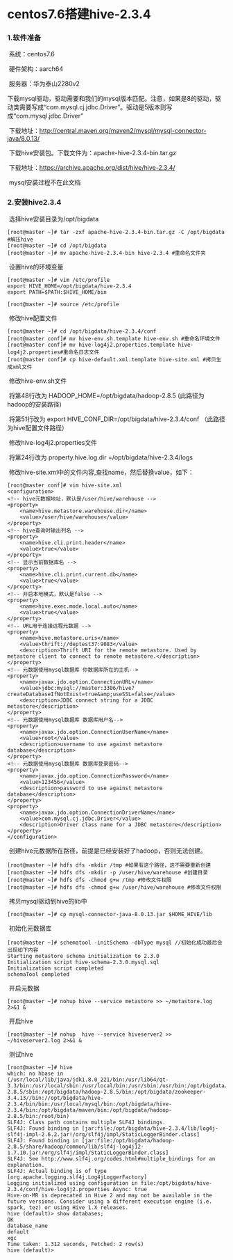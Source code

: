 # **centos7.6搭建hive-2.3.4**

### 1.软件准备

​	系统：centos7.6

​	硬件架构：aarch64

​	服务器：华为泰山2280v2

​	下载mysql驱动，驱动需要和我们的mysql版本匹配。注意，如果是8的驱动，驱动类需要写成“com.mysql.cj.jdbc.Driver”。驱动是5版本则写成“com.mysql.jdbc.Driver”

​	下载地址：http://central.maven.org/maven2/mysql/mysql-connector-java/8.0.13/

​	下载hive安装包。下载文件为：apache-hive-2.3.4-bin.tar.gz    

​	下载地址：https://archive.apache.org/dist/hive/hive-2.3.4/

​	mysql安装过程不在此文档

### 2.安装hive2.3.4

​	选择hive安装目录为/opt/bigdata

```
[root@master ~]# tar -zxf apache-hive-2.3.4-bin.tar.gz -C /opt/bigdata #解压hive
[root@master ~]# cd /opt/bigdata
[root@master ~]# mv apache-hive-2.3.4-bin hive-2.3.4 #重命名文件夹
```

​	设置hive的环境变量

```
[root@master ~]# vim /etc/profile
export HIVE_HOME=/opt/bigdata/hive-2.3.4
export PATH=$PATH:$HIVE_HOME/bin

[root@master ~]# source /etc/profile
```

​	修改hive配置文件

```
[root@master ~]# cd /opt/bigdata/hive-2.3.4/conf
[root@master conf]# mv hive-env.sh.template hive-env.sh #重命名环境文件
[root@master conf]# mv hive-log4j2.properties.template hive-log4j2.properties#重命名日志文件
[root@master conf]# cp hive-default.xml.template hive-site.xml #拷贝生成xml文件
```

​	修改hive-env.sh文件

​	将第48行改为 HADOOP_HOME=/opt/bigdata/hadoop-2.8.5           (此路径为hadoop的安装路径)

​	将第51行改为 export HIVE_CONF_DIR=/opt/bigdata/hive-2.3.4/conf       （此路径为hive配置文件路径）

​	修改hive-log4j2.properties文件

​	将第24行改为 property.hive.log.dir =/opt/bigdata/hive-2.3.4/logs

​	修改hive-site.xml中的文件内容,查找name，然后替换value，如下：

```
[root@master conf]# vim hive-site.xml
<configuration>
<!-- hive元数据地址，默认是/user/hive/warehouse -->
<property>
	<name>hive.metastore.warehouse.dir</name>
	<value>/user/hive/warehouse</value>
</property>
<!-- hive查询时输出列名 -->
<property>
	<name>hive.cli.print.header</name>
	<value>true</value>
</property>
<!-- 显示当前数据库名 -->
<property>
	<name>hive.cli.print.current.db</name>
	<value>true</value>
</property>
<!-- 开启本地模式，默认是false -->
<property>
	<name>hive.exec.mode.local.auto</name>
	<value>true</value>
</property>
<!-- URL用于连接远程元数据 -->
<property>
	<name>hive.metastore.uris</name>
	<value>thrift://deptest37:9083</value>
	<description>Thrift URI for the remote metastore. Used by metastore client to connect to remote metastore.</description>
</property>
<!-- 元数据使用mysql数据库 你数据库所在的主机-->
<property>
	<name>javax.jdo.option.ConnectionURL</name>
	<value>jdbc:mysql://master:3306/hive?createDatabaseIfNotExist=true&amp;useSSL=false</value>
	<description>JDBC connect string for a JDBC metastore</description>
</property>
<!-- 元数据使用mysql数据库 数据库用户名-->
<property>
	<name>javax.jdo.option.ConnectionUserName</name>
	<value>root</value>
	<description>username to use against metastore database</description>
</property>
<!-- 元数据使用mysql数据库 数据库登录密码-->
<property>
	<name>javax.jdo.option.ConnectionPassword</name>
	<value>123456</value>
	<description>password to use against metastore database</description>
</property>
<property>
	<name>javax.jdo.option.ConnectionDriverName</name>
	<value>com.mysql.cj.jdbc.Driver</value>
	<description>Driver class name for a JDBC metastore</description>
</property>
</configuration>
```

​	创建hive元数据所在路径，前提是已经安装好了hadoop，否则无法创建。

```
[root@master ~]# hdfs dfs -mkdir /tmp #如果有这个路径，这不需要重新创建
[root@master ~]# hdfs dfs -mkdir -p /user/hive/warehouse #创建目录
[root@master ~]# hdfs dfs -chmod g+w /tmp #修改文件权限
[root@master ~]# hdfs dfs -chmod g+w /user/hive/warehouse #修改文件权限
```

​	拷贝mysql驱动到hive的lib中

```
[root@master ~]# cp mysql-connector-java-8.0.13.jar $HOME_HIVE/lib
```

​	初始化元数据库

```
[root@master ~]# schematool -initSchema -dbType mysql //初始化成功最后会出现如下内容
Starting metastore schema initialization to 2.3.0
Initialization script hive-schema-2.3.0.mysql.sql
Initialization script completed
schemaTool completed
```

​	开启元数据

```
[root@master ~]# nohup hive --service metastore >> ~/metastore.log 2>&1 &
```

​	开启hive

```
[root@master ~]# nohup  hive --service hiveserver2 >> ~/hiveserver2.log 2>&1 &
```

​	测试hive

```
[root@master ~]# hive
which: no hbase in (/usr/local/lib/java/jdk1.8.0_221/bin:/usr/lib64/qt-3.3/bin:/usr/local/sbin:/usr/local/bin:/usr/sbin:/usr/bin:/opt/bigdata/hadoop-2.8.5/sbin:/opt/bigdata/hadoop-2.8.5/bin:/opt/bigdata/zookeeper-3.4.13//bin://opt/bigdata/hive-2.3.4/bin/bin:/usr/local/mysql/bin:/opt/bigdata/hive-2.3.4/bin:/opt/bigdata/maven/bin:/opt/bigdata/hadoop-2.8.5/bin:/root/bin)
SLF4J: Class path contains multiple SLF4J bindings.
SLF4J: Found binding in [jar:file:/opt/bigdata/hive-2.3.4/lib/log4j-slf4j-impl-2.6.2.jar!/org/slf4j/impl/StaticLoggerBinder.class]
SLF4J: Found binding in [jar:file:/opt/bigdata/hadoop-2.8.5/share/hadoop/common/lib/slf4j-log4j12-1.7.10.jar!/org/slf4j/impl/StaticLoggerBinder.class]
SLF4J: See http://www.slf4j.org/codes.html#multiple_bindings for an explanation.
SLF4J: Actual binding is of type [org.apache.logging.slf4j.Log4jLoggerFactory]
Logging initialized using configuration in file:/opt/bigdata/hive-2.3.4/conf/hive-log4j2.properties Async: true
Hive-on-MR is deprecated in Hive 2 and may not be available in the future versions. Consider using a different execution engine (i.e. spark, tez) or using Hive 1.X releases.
hive (default)> show databases;
OK
database_name
default
xgc
Time taken: 1.312 seconds, Fetched: 2 row(s)
hive (default)> 
```

